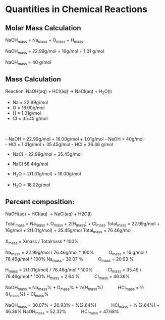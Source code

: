 # Quantities in Chemical Reactions
## Molar Mass Calculation 
NaOH<sub>mass</sub> = Na<sub>mass</sub> + O<sub>mass</sub> + H<sub>mass</sub>
	
NaOH<sub>mass</sub> = 22.99g/mol + 16g/mol + 1.01 g/mol

NaOH<sub>mass</sub> = 40 g/mol
<br>
## Mass Calculation

Reaction: NaOH(aq) + HCl(aq) → NaCl(aq) + H<sub>2</sub>O(l)
<br>
- Na = 22.99g/mol
- O = 16.00g/mol
- H = 1.01g/mol
- Cl = 35.45 g/mol
<br>
<br>
- NaOH = 22.99g/mol + 16.00g/mol + 1.01g/mol 
- NaOH = 40g/mol
<br>
- HCl = 1.01g/mol + 35.45g/mol
- HCl = 36.46 g/mol

- NaCl = 22.99g/mol + 35.45g/mol
- NaCl 58.44g/mol

- H<sub>2</sub>O = 2(1.01g/mol) + 16.00g/mol
- H<sub>2</sub>O = 18.02g/mol

## Percent composition:
NaOH(aq) + HCl(aq) → NaCl(aq) + H2O(l)

Total<sub>mass</sub> = Na<sub>mass</sub> + O<sub>mass</sub> + 2(H<sub>mass</sub>) + Cl<sub>mass</sub> 
Total<sub>mass</sub> = 22.99g/mol + 16g/mol + 2(1.01g/mol) + 35.45g/mol
Total<sub>mass</sub> = 76.46g/mol

X<sub>mass</sub> = Xmass / Totalmass * 100%

Na<sub>mass</sub> = 22.99g/mol / 76.46g/mol * 100%&nbsp;&nbsp;&nbsp;&nbsp;&nbsp;&nbsp;&nbsp;&nbsp;&nbsp;&nbsp;&nbsp;&nbsp;O<sub>mass</sub> = 16 g/mol / 76.46g/mol * 100%
Na<sub>mass</sub>= 30.07 %&nbsp;&nbsp;&nbsp;&nbsp;&nbsp;&nbsp;&nbsp;&nbsp;&nbsp;&nbsp;&nbsp;&nbsp;O<sub>mass</sub> = 20.93 % 

H<sub>mass</sub> = 2(1.01g/mol) / 76.46g/mol * 100%&nbsp;&nbsp;&nbsp;&nbsp;&nbsp;&nbsp;&nbsp;&nbsp;&nbsp;&nbsp;&nbsp;&nbsp;Cl<sub>mass</sub> = 35.45 / 76.46g/mol * 100%
H<sub>mass</sub> = 2.64 %&nbsp;&nbsp;&nbsp;&nbsp;&nbsp;&nbsp;&nbsp;&nbsp;&nbsp;&nbsp;&nbsp;&nbsp;Cl<sub>mass</sub> = 46.36%
		
NaOH<sub>mass</sub> = Na<sub>mass</sub>% + O<sub>mass</sub>% + ½(H<sub>mass</sub>%)&nbsp;&nbsp;&nbsp;&nbsp;&nbsp;&nbsp;&nbsp;&nbsp;&nbsp;&nbsp;&nbsp;&nbsp;HCl<sub>mass</sub> = ½ (H<sub>mass</sub>%) + Cl<sub>mass</sub>%

NaOH<sub>mass</sub> = 30.07% + 20.93% + ½(2.64%)&nbsp;&nbsp;&nbsp;&nbsp;&nbsp;&nbsp;&nbsp;&nbsp;&nbsp;&nbsp;&nbsp;&nbsp;HCl<sub>mass</sub> = ½ (2.64%) + 46.36%
NaOH<sub>mass</sub> = 52.32%&nbsp;&nbsp;&nbsp;&nbsp;&nbsp;&nbsp;&nbsp;&nbsp;&nbsp;&nbsp;&nbsp;&nbsp;HCl<sub>mass</sub> = 47.68%
